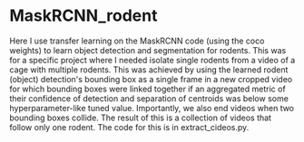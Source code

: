 # MaskRCNN_rodent
Here I use transfer learning on the MaskRCNN code (using the coco weights) to learn object detection and segmentation for rodents. This was for a specific project where I needed isolate single rodents from a video of a cage with multiple rodents. This was achieved by using the learned rodent (object) detection's bounding box as a single frame in a new cropped video for which bounding boxes were linked together if an aggregated metric of their confidence of detection and separation of centroids was below some hyperparameter-like tuned value. Importantly, we also end videos when two bounding boxes collide. The result of this is a collection of videos that follow only one rodent. The code for this is in extract_cideos.py. 
